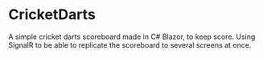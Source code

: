# CricketDarts
A simple cricket darts scoreboard made in C# Blazor, to keep score.
Using SignalR to be able to replicate the scoreboard to several screens at once.

